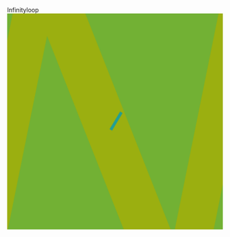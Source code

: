 Infinityloop
![Placeholder](https://github.com/maxrawlinger/Infinityloop/blob/master/infinityloop.png)
